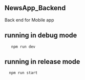 ## NewsApp_Backend
Back end for Mobile app

## running in debug mode
```buildoutcfg
   npm run dev
```

## running in release mode 
```buildcfg
  npm run start
```

